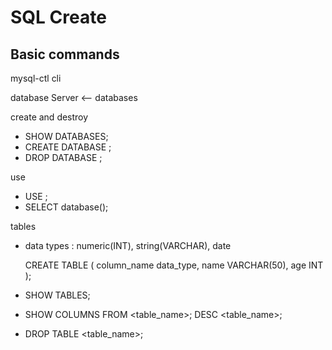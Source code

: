 # SQL Create

## Basic commands

mysql-ctl cli

database Server <-- databases

create and destroy
- SHOW DATABASES;
- CREATE DATABASE <name> ;
- DROP DATABASE <name>;

use
- USE <name>;
- SELECT database(); 

tables
- data types : numeric(INT), string(VARCHAR), date

    CREATE TABLE <name-plural>(
        column_name data_type,
        name VARCHAR(50),
        age INT
    );
- SHOW TABLES; 
- SHOW COLUMNS FROM <table_name>; DESC <table_name>;

- DROP TABLE <table_name>;
